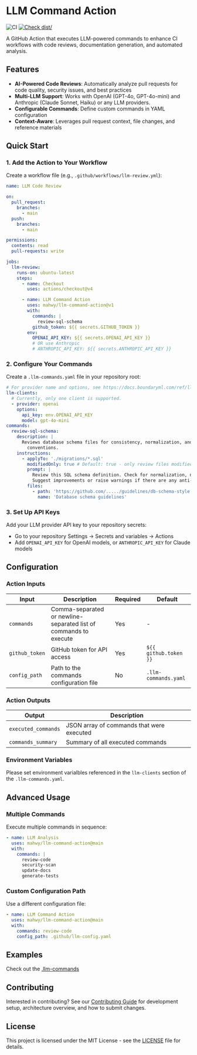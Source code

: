 # LLM Command Action

![CI](https://github.com/actions/typescript-action/actions/workflows/ci.yml/badge.svg)
[![Check dist/](https://github.com/actions/typescript-action/actions/workflows/check-dist.yml/badge.svg)](https://github.com/actions/typescript-action/actions/workflows/check-dist.yml)

A GitHub Action that executes LLM-powered commands to enhance CI workflows with
code reviews, documentation generation, and automated analysis.

## Features

- **AI-Powered Code Reviews**: Automatically analyze pull requests for code
  quality, security issues, and best practices
- **Multi-LLM Support**: Works with OpenAI (GPT-4o, GPT-4o-mini) and Anthropic
  (Claude Sonnet, Haiku) or any LLM providers.
- **Configurable Commands**: Define custom commands in YAML configuration
- **Context-Aware**: Leverages pull request context, file changes, and reference
  materials

## Quick Start

### 1. Add the Action to Your Workflow

Create a workflow file (e.g., `.github/workflows/llm-review.yml`):

```yaml
name: LLM Code Review

on:
  pull_request:
    branches:
      - main
  push:
    branches:
      - main

permissions:
  contents: read
  pull-requests: write

jobs:
  llm-review:
    runs-on: ubuntu-latest
    steps:
      - name: Checkout
        uses: actions/checkout@v4

      - name: LLM Command Action
        uses: mahwy/llm-command-action@v1
        with:
          commands: |
            review-sql-schema
          github_token: ${{ secrets.GITHUB_TOKEN }}
        env:
          OPENAI_API_KEY: ${{ secrets.OPENAI_API_KEY }}
          # OR use Anthropic
          # ANTHROPIC_API_KEY: ${{ secrets.ANTHROPIC_API_KEY }}
```

### 2. Configure Your Commands

Create a `.llm-commands.yaml` file in your repository root:

```yaml
# For provider name and options, see https://docs.boundaryml.com/ref/llm-client-providers/overview
llm-clients:
  # Currently, only one client is supported.
  - provider: openai
    options:
      api_key: env.OPENAI_API_KEY
      model: gpt-4o-mini
commands:
  review-sql-schema:
    description: |
      Reviews database schema files for consistency, normalization, and naming
        conventions.
    instructions:
      - applyTo: './migrations/*.sql'
        modifiedOnly: true # Default: true - only review files modified in PR
        prompt: |
          Review this SQL schema definition. Check for normalization, naming conventions, and indexing.
          Suggest improvements or raise warnings if there are any anti-patterns.
        files:
          - path: 'https://github.com/...../guidelines/db-schema-style.md'
            name: 'Database schema guidelines'
```

### 3. Set Up API Keys

Add your LLM provider API key to your repository secrets:

- Go to your repository Settings → Secrets and variables → Actions
- Add `OPENAI_API_KEY` for OpenAI models, or `ANTHROPIC_API_KEY` for Claude
  models

## Configuration

### Action Inputs

| Input          | Description                                                      | Required | Default               |
| -------------- | ---------------------------------------------------------------- | -------- | --------------------- |
| `commands`     | Comma-separated or newline-separated list of commands to execute | Yes      | -                     |
| `github_token` | GitHub token for API access                                      | Yes      | `${{ github.token }}` |
| `config_path`  | Path to the commands configuration file                          | No       | `.llm-commands.yaml`  |

### Action Outputs

| Output              | Description                               |
| ------------------- | ----------------------------------------- |
| `executed_commands` | JSON array of commands that were executed |
| `commands_summary`  | Summary of all executed commands          |

### Environment Variables

Please set environment varialbles referenced in the `llm-clients` section of the
`.llm-commands.yaml`.

## Advanced Usage

### Multiple Commands

Execute multiple commands in sequence:

```yaml
- name: LLM Analysis
  uses: mahwy/llm-command-action@main
  with:
    commands: |
      review-code
      security-scan
      update-docs
      generate-tests
```

### Custom Configuration Path

Use a different configuration file:

```yaml
- name: LLM Command Action
  uses: mahwy/llm-command-action@main
  with:
    commands: review-code
    config_path: .github/llm-config.yaml
```

## Examples

Check out the [.llm-commands](/.llm-commands.yaml)

## Contributing

Interested in contributing? See our [Contributing Guide](CONTRIBUTION.md) for
development setup, architecture overview, and how to submit changes.

## License

This project is licensed under the MIT License - see the [LICENSE](LICENSE) file
for details.

